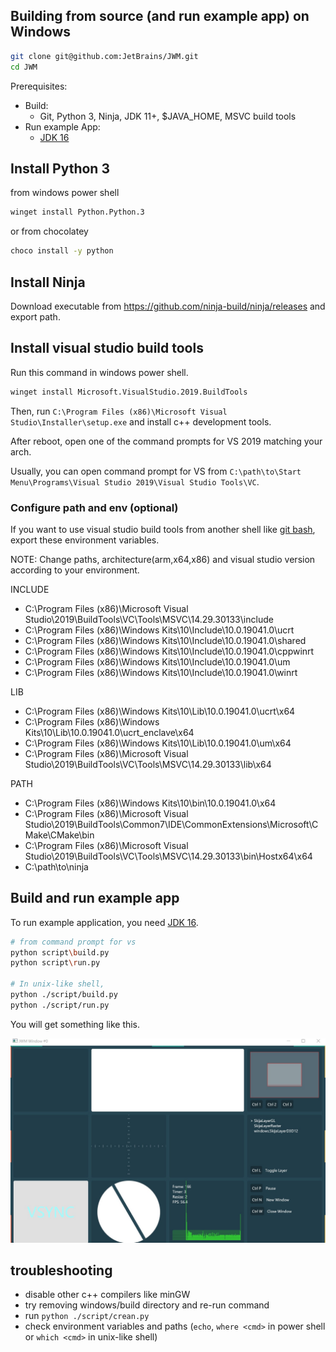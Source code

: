 ## Building from source (and run example app) on Windows

```sh
git clone git@github.com:JetBrains/JWM.git
cd JWM
```

Prerequisites:

- Build:
  - Git,  Python 3, Ninja, JDK 11+, $JAVA_HOME, MSVC build tools
- Run example App:
  - [JDK 16](https://jdk.java.net/16/)


## Install Python 3

from windows power shell

```sh
winget install Python.Python.3
```

or from chocolatey
```sh
choco install -y python
```
## Install Ninja

Download executable from https://github.com/ninja-build/ninja/releases and export path.

## Install visual studio build tools

Run this command in windows power shell.

```sh
winget install Microsoft.VisualStudio.2019.BuildTools
```

Then, run `C:\Program Files (x86)\Microsoft Visual Studio\Installer\setup.exe` and install c++ development tools.

After reboot, open one of the command prompts for VS 2019 matching your arch.

Usually, you can open command prompt for VS from `C:\path\to\Start Menu\Programs\Visual Studio 2019\Visual Studio Tools\VC`.

### Configure path and env (optional)

If you want to use visual studio build tools from another shell like [git bash](https://gitforwindows.org/), export these environment variables.

NOTE: Change paths, architecture(arm,x64,x86) and visual studio version according to your environment.

INCLUDE

- C:\Program Files (x86)\Microsoft Visual Studio\2019\BuildTools\VC\Tools\MSVC\14.29.30133\include
- C:\Program Files (x86)\Windows Kits\10\Include\10.0.19041.0\ucrt
- C:\Program Files (x86)\Windows Kits\10\Include\10.0.19041.0\shared
- C:\Program Files (x86)\Windows Kits\10\Include\10.0.19041.0\cppwinrt
- C:\Program Files (x86)\Windows Kits\10\Include\10.0.19041.0\um
- C:\Program Files (x86)\Windows Kits\10\Include\10.0.19041.0\winrt

LIB

- C:\Program Files (x86)\Windows Kits\10\Lib\10.0.19041.0\ucrt\x64
- C:\Program Files (x86)\Windows Kits\10\Lib\10.0.19041.0\ucrt_enclave\x64
- C:\Program Files (x86)\Windows Kits\10\Lib\10.0.19041.0\um\x64
- C:\Program Files (x86)\Microsoft Visual Studio\2019\BuildTools\VC\Tools\MSVC\14.29.30133\lib\x64

PATH
- C:\Program Files (x86)\Windows Kits\10\bin\10.0.19041.0\x64
- C:\Program Files (x86)\Microsoft Visual Studio\2019\BuildTools\Common7\IDE\CommonExtensions\Microsoft\CMake\CMake\bin
- C:\Program Files (x86)\Microsoft Visual Studio\2019\BuildTools\VC\Tools\MSVC\14.29.30133\bin\Hostx64\x64
- C:\path\to\ninja

## Build and run example app
To run example application, you need  [JDK 16](https://jdk.java.net/16/).


```sh
# from command prompt for vs
python script\build.py
python script\run.py

# In unix-like shell,
python ./script/build.py
python ./script/run.py
```
You will get something like this.

![example application](./example_app.jpg)

## troubleshooting
- disable other c++ compilers like minGW
- try removing windows/build directory and re-run command
- run `python ./script/crean.py`
- check environment variables and paths (`echo`, `where <cmd>` in power shell or `which <cmd>` in unix-like shell)


